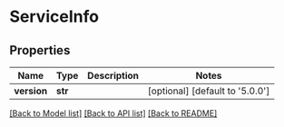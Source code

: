 # ServiceInfo

## Properties
Name | Type | Description | Notes
------------ | ------------- | ------------- | -------------
**version** | **str** |  | [optional] [default to '5.0.0']

[[Back to Model list]](../README.md#documentation-for-models) [[Back to API list]](../README.md#documentation-for-api-endpoints) [[Back to README]](../README.md)


